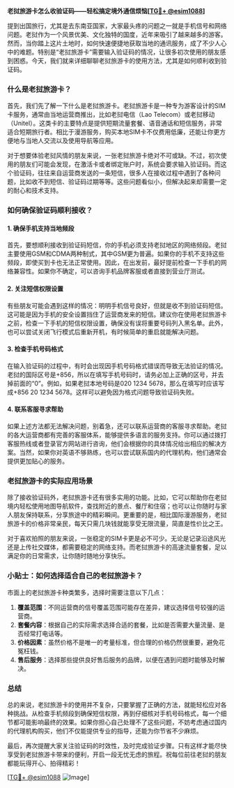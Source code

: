 **老挝旅游卡怎么收验证码——轻松搞定境外通信烦恼[[TG💪+ @esim1088](https://t.me/s/esim1088)]**

提到出国旅行，尤其是去东南亚国家，大家最头疼的问题之一就是手机信号和网络问题。老挝作为一个风景优美、文化独特的国度，近年来吸引了越来越多的游客。然而，当你踏上这片土地时，如何快速便捷地获取当地的通讯服务，成了不少人心中的难题。特别是“老挝旅游卡”需要输入验证码的情况，让很多初次使用的朋友感到困惑。今天，我们就来详细聊聊老挝旅游卡的使用方法，尤其是如何顺利收到验证码。

### 什么是老挝旅游卡？

首先，我们先了解一下什么是老挝旅游卡。老挝旅游卡是一种专为游客设计的SIM卡服务，通常由当地运营商推出，比如老挝电信（Lao Telecom）或老挝移动（Unitel）。这类卡的主要特点是提供短期流量套餐、语音通话和短信服务，非常适合短期旅行者。相比于漫游服务，购买本地SIM卡不仅费用低廉，还能让你更方便地与当地人交流以及使用导航等应用。

对于想要体验老挝风情的朋友来说，一张老挝旅游卡绝对不可或缺。不过，初次使用的朋友们可能会发现，在激活卡或者绑定账户时，系统会要求输入验证码。而这个验证码，往往来自运营商发送的一条短信，很多人在接收过程中遇到了各种问题，比如收不到短信、验证码过期等等。这些问题看似小，但解决起来却需要一定的耐心和技术支持。

### 如何确保验证码顺利接收？

#### 1. 确保手机支持当地频段

首先，要想顺利接收到验证码短信，你的手机必须支持老挝地区的网络频段。老挝主要使用GSM和CDMA两种制式，其中GSM更为普遍。如果你的手机不支持这些频段，即使买到卡也无法正常使用。因此，在出发前，最好提前检查一下手机的网络兼容性。如果你不确定，可以咨询手机品牌客服或者直接到营业厅测试。

#### 2. 关注短信权限设置

有些朋友可能会遇到这样的情况：明明手机信号良好，但就是收不到验证码短信。这可能是因为手机的安全设置挡住了运营商发来的短信。建议你在使用老挝旅游卡之前，检查一下手机的短信权限设置，确保没有误将重要号码列入黑名单。此外，也可以尝试关闭飞行模式后重新开机，有时候简单的重启就能解决问题。

#### 3. 检查手机号码格式

在输入验证码的过程中，有时会出现因手机号码格式错误而导致无法验证的情况。老挝的国际区号是+856，所以在填写手机号码时，请务必加上正确的区号，并去掉前面的“0”。例如，如果老挝本地号码是020 1234 5678，那么在填写时应该写成+856 20 1234 5678。这样可以避免因为格式问题导致验证码失败。

#### 4. 联系客服寻求帮助

如果上述方法都无法解决问题，别着急，还可以联系运营商的客服寻求帮助。老挝的各大运营商都有完善的客服体系，能够提供多语言的服务支持。你可以通过拨打客服热线或者登录官方网站进行咨询，他们会根据你的具体情况给出相应的解决方案。当然，如果你对英语不够熟练，也可以尝试联系国内的代理机构，他们通常会提供更加贴心的服务。

### 老挝旅游卡的实际应用场景

除了接收验证码外，老挝旅游卡还有很多实用的功能。比如，它可以帮助你在老挝境内轻松使用地图导航软件，查找附近的景点、餐厅和住宿；也可以让你随时与家人朋友保持联系，分享旅途中的精彩瞬间。更重要的是，相比国际漫游服务，老挝旅游卡的价格非常亲民，每天只需几块钱就能享受无限流量，简直是性价比之王。

对于喜欢拍照的朋友来说，一张稳定的SIM卡更是必不可少。无论是记录沿途风光还是上传社交媒体，都需要稳定的网络支持。而老挝旅游卡的高速流量套餐，足以满足你的日常需求，让你随时随地分享快乐。

### 小贴士：如何选择适合自己的老挝旅游卡？

市面上的老挝旅游卡种类繁多，选择时需要注意以下几点：

1. **覆盖范围**：不同运营商的信号覆盖范围可能存在差异，建议选择信号较强的运营商。
2. **套餐内容**：根据自己的实际需求选择合适的套餐，比如是否需要大量流量、是否经常打电话等。
3. **价格因素**：虽然价格不是唯一的考量标准，但合理的价格仍然很重要，避免花冤枉钱。
4. **售后服务**：选择那些提供良好售后服务的品牌，以便在遇到问题时能够及时解决。

### 总结

总的来说，老挝旅游卡的使用并不复杂，只要掌握了正确的方法，就能轻松应对各种挑战。从检查手机频段到确保短信权限，再到仔细核对手机号码格式，每一个细节都可能影响最终的效果。如果你担心自己处理不了这些问题，不妨考虑通过国内的代理机构购买，他们不仅能提供专业的指导，还能为你节省不少麻烦。

最后，再次提醒大家关注验证码的时效性，及时完成验证步骤。只有这样才能尽快享受到老挝旅游卡带来的便利，开启一段无忧无虑的旅程。祝每位前往老挝的朋友都能玩得开心、拍得精彩！

[[TG💪+ @esim1088](https://t.me/s/esim1088) ![Image](https://i.postimg.cc/4NQfJmqS/Snipaste-2025-05-13-00-14-12.png)]